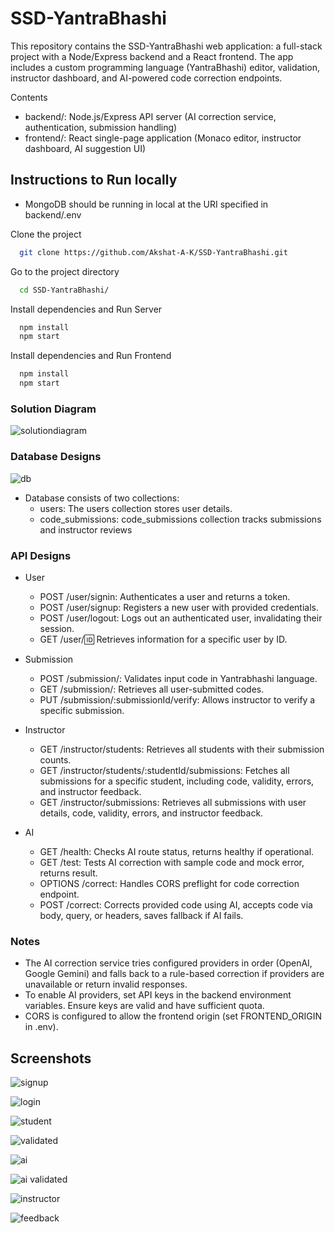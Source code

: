 ﻿# SSD-YantraBhashi

This repository contains the SSD-YantraBhashi web application: a full-stack project with a Node/Express backend and a React frontend. The app includes a custom programming language (YantraBhashi) editor, validation, instructor dashboard, and AI-powered code correction endpoints.

Contents
- backend/: Node.js/Express API server (AI correction service, authentication, submission handling)
- frontend/: React single-page application (Monaco editor, instructor dashboard, AI suggestion UI)

## Instructions to Run locally

* MongoDB should be running in local at the URI specified in backend/.env

Clone the project

```bash
  git clone https://github.com/Akshat-A-K/SSD-YantraBhashi.git
```

Go to the project directory

```bash
  cd SSD-YantraBhashi/
```

Install dependencies and Run Server

```bash
  npm install
  npm start
```

Install dependencies and Run Frontend

```bash
  npm install
  npm start
```

### Solution Diagram

![solutiondiagram](https://github.com/user-attachments/assets/dfb47c44-733f-4784-93b4-ddfd8a8d273e)

### Database Designs

![db](https://github.com/user-attachments/assets/353ea63b-36ea-496b-90ad-21ee2b22f286)

- Database consists of two collections: 
	- users: The users collection stores user details.
	- code_submissions: code_submissions collection tracks submissions and instructor reviews


### API Designs

- User

	- POST /user/signin: Authenticates a user and returns a token.
	- POST /user/signup: Registers a new user with provided credentials.
	- POST /user/logout: Logs out an authenticated user, invalidating their session.
	- GET /user/:id: Retrieves information for a specific user by ID.

- Submission

	- POST /submission/: Validates input code in Yantrabhashi language.
	- GET /submission/: Retrieves all user-submitted codes.
	- PUT /submission/:submissionId/verify: Allows instructor to verify a specific submission.

- Instructor

	- GET /instructor/students: Retrieves all students with their submission counts.
	- GET /instructor/students/:studentId/submissions: Fetches all submissions for a specific student, including code, validity, errors, and instructor feedback.
	- GET /instructor/submissions: Retrieves all submissions with user details, code, validity, errors, and instructor feedback.

- AI

	- GET /health: Checks AI route status, returns healthy if operational.
	- GET /test: Tests AI correction with sample code and mock error, returns result.
	- OPTIONS /correct: Handles CORS preflight for code correction endpoint.
	- POST /correct: Corrects provided code using AI, accepts code via body, query, or headers, saves fallback if AI fails.

### Notes
- The AI correction service tries configured providers in order (OpenAI, Google Gemini) and falls back to a rule-based correction if providers are unavailable or return invalid responses.
- To enable AI providers, set API keys in the backend environment variables. Ensure keys are valid and have sufficient quota.
- CORS is configured to allow the frontend origin (set FRONTEND_ORIGIN in .env).


## Screenshots

![signup](https://github.com/user-attachments/assets/1fb31a7f-c11c-40e5-abba-e70de407ed4d)

![login](https://github.com/user-attachments/assets/a565ea07-1713-424a-aa35-3ea5ac1128ff)

![student](https://github.com/user-attachments/assets/774d16c1-64bb-4cfe-bb7d-6c587df87244)

![validated](https://github.com/user-attachments/assets/ef2c18d1-c210-4024-8a4d-9b973f4d38bf)

![ai](https://github.com/user-attachments/assets/299b3a1f-eda8-4128-92ae-6b0d420adb95)

![ai validated](https://github.com/user-attachments/assets/e4ceddcb-3c9b-414e-a5d9-f61f464b4bfc)

![instructor](https://github.com/user-attachments/assets/93eb55c1-7898-4f2a-a7b4-0b14ceeb69d9)

![feedback](https://github.com/user-attachments/assets/1cec5d20-02e2-48b6-88e0-6afd6260a767)

